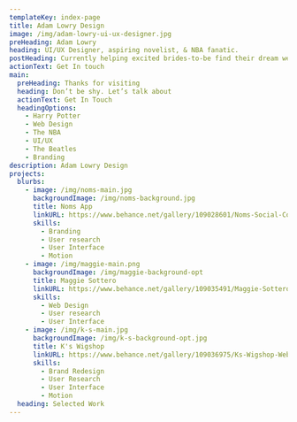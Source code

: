 ```yaml
---
templateKey: index-page
title: Adam Lowry Design
image: /img/adam-lowry-ui-ux-designer.jpg
preHeading: Adam Lowry
heading: UI/UX Designer, aspiring novelist, & NBA fanatic.
postHeading: Currently helping excited brides-to-be find their dream wedding dress.
actionText: Get In touch
main:
  preHeading: Thanks for visiting
  heading: Don’t be shy. Let’s talk about
  actionText: Get In Touch
  headingOptions:
    - Harry Potter
    - Web Design
    - The NBA
    - UI/UX
    - The Beatles
    - Branding
description: Adam Lowry Design
projects:
  blurbs:
    - image: /img/noms-main.jpg
      backgroundImage: /img/noms-background.jpg
      title: Noms App
      linkURL: https://www.behance.net/gallery/109028601/Noms-Social-Cookbook
      skills:
        - Branding
        - User research
        - User Interface
        - Motion
    - image: /img/maggie-main.png
      backgroundImage: /img/maggie-background-opt
      title: Maggie Sottero
      linkURL: https://www.behance.net/gallery/109035491/Maggie-Sottero-Website
      skills:
        - Web Design
        - User research
        - User Interface
    - image: /img/k-s-main.jpg
      backgroundImage: /img/k-s-background-opt.jpg
      title: K's Wigshop
      linkURL: https://www.behance.net/gallery/109036975/Ks-Wigshop-Website
      skills:
        - Brand Redesign
        - User Research
        - User Interface
        - Motion
  heading: Selected Work
---
```

